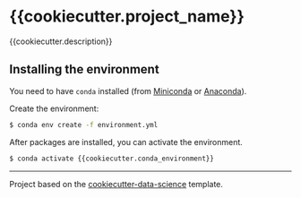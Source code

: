 # {{cookiecutter.project_name}}

{{cookiecutter.description}}

## Installing the environment

You need to have `conda` installed (from
[Miniconda](https://conda.io/miniconda.html) or
[Anaconda](https://www.anaconda.com/download)).

Create the environment:

```bash
$ conda env create -f environment.yml
```

After packages are installed, you can activate the environment.

```bash
$ conda activate {{cookiecutter.conda_environment}}
```

---

Project based on the [cookiecutter-data-science](https://drivendata.github.io/cookiecutter-data-science/) template.
